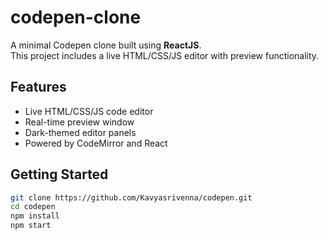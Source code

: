 # codepen-clone

A minimal Codepen clone built using **ReactJS**.  
This project includes a live HTML/CSS/JS editor with preview functionality.

## Features
- Live HTML/CSS/JS code editor
- Real-time preview window
- Dark-themed editor panels
- Powered by CodeMirror and React

## Getting Started

```bash
git clone https://github.com/Kavyasrivenna/codepen.git
cd codepen
npm install
npm start
